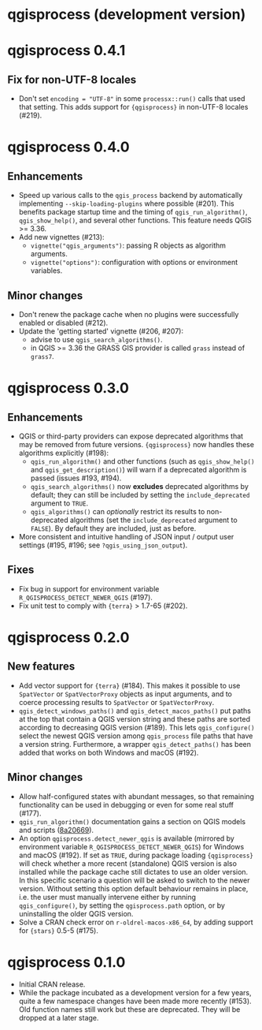 # qgisprocess (development version)

# qgisprocess 0.4.1

## Fix for non-UTF-8 locales

- Don't set `encoding = "UTF-8"` in some `processx::run()` calls that used that setting.
This adds support for `{qgisprocess}` in non-UTF-8 locales (#219).

# qgisprocess 0.4.0

## Enhancements

- Speed up various calls to the `qgis_process` backend by automatically implementing `--skip-loading-plugins` where possible (#201).
This benefits package startup time and the timing of `qgis_run_algorithm()`, `qgis_show_help()`, and several other functions.
This feature needs QGIS >= 3.36.
- Add new vignettes (#213):
  - `vignette("qgis_arguments")`: passing R objects as algorithm arguments.
  - `vignette("options")`: configuration with options or environment variables.

## Minor changes

- Don't renew the package cache when no plugins were successfully enabled or disabled (#212).
- Update the 'getting started' vignette (#206, #207):
  - advise to use `qgis_search_algorithms()`.
  - in QGIS >= 3.36 the GRASS GIS provider is called `grass` instead of `grass7`.

# qgisprocess 0.3.0

## Enhancements

- QGIS or third-party providers can expose deprecated algorithms that may be removed from future versions.
`{qgisprocess}` now handles these algorithms explicitly (#198):
  - `qgis_run_algorithm()` and other functions (such as `qgis_show_help()` and `qgis_get_description()`) will warn if a deprecated algorithm is passed (issues #193, #194).
  - `qgis_search_algorithms()` now **excludes** deprecated algorithms by default; they can still be included by setting the `include_deprecated` argument to `TRUE`.
  - `qgis_algorithms()` can _optionally_ restrict its results to non-deprecated algorithms (set the `include_deprecated` argument to `FALSE`). By default they are included, just as before.
- More consistent and intuitive handling of JSON input / output user settings (#195, #196; see `?qgis_using_json_output`).

## Fixes

- Fix bug in support for environment variable `R_QGISPROCESS_DETECT_NEWER_QGIS` (#197).
- Fix unit test to comply with `{terra}` > 1.7-65 (#202).

# qgisprocess 0.2.0

## New features

- Add vector support for `{terra}` (#184).
This makes it possible to use `SpatVector` or `SpatVectorProxy` objects as input arguments, and to coerce processing results to `SpatVector` or `SpatVectorProxy`.
- `qgis_detect_windows_paths()` and `qgis_detect_macos_paths()` put paths at the top that contain a QGIS version string and these paths are sorted according to decreasing QGIS version (#189).
This lets `qgis_configure()` select the newest QGIS version among `qgis_process` file paths that have a version string.
Furthermore, a wrapper `qgis_detect_paths()` has been added that works on both Windows and macOS (#192).

## Minor changes

- Allow half-configured states with abundant messages, so that remaining functionality can be used in debugging or even for some real stuff (#177).
- `qgis_run_algorithm()` documentation gains a section on QGIS models and scripts ([8a20669](https://github.com/r-spatial/qgisprocess/commit/8a20669ea50b4b9c14194dd864ed119e137732a9)).
- An option `qgisprocess.detect_newer_qgis` is available (mirrored by environment variable `R_QGISPROCESS_DETECT_NEWER_QGIS`) for Windows and macOS (#192).
If set as `TRUE`, during package loading `{qgisprocess}` will check whether a more recent (standalone) QGIS version is also installed while the package cache still dictates to use an older version.
In this specific scenario a question will be asked to switch to the newer version.
Without setting this option default behaviour remains in place, i.e. the user must manually intervene either by running `qgis_configure()`, by setting the `qgisprocess.path` option, or by uninstalling the older QGIS version.
- Solve a CRAN check error on `r-oldrel-macos-x86_64`, by adding support for `{stars}` 0.5-5 (#175).

# qgisprocess 0.1.0

- Initial CRAN release.
- While the package incubated as a development version for a few years, quite a few namespace changes have been made more recently (#153).
Old function names still work but these are deprecated.
They will be dropped at a later stage.
